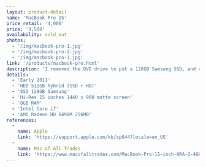 ```yaml
---
layout: product-detail
name: 'MacBook Pro 15'
price_retail: '4,000'
price: '3,500'
availability: sold_out
photos:
  - '/img/macbook-pro-1.jpg'
  - '/img/macbook-pro-2.jpg'
  - '/img/macbook-pro-3.jpg'
link: '/products/macbook-pro.html'
description: 'I removed the DVD drive to put a 128GB Samsung SSD, and replaced the original HD for a Hydrid 512GB HD (SSD + HD). Still an amazing piece of hardware.'
details:
  - 'Early 2011'
  - 'HDD 512GB hybrid (SSD + HD)'
  - 'SSD 128GB Samsung'
  - 'Hi-Res 15 inches 1440 x 900 matte screen'
  - '8GB RAM'
  - 'Intel Core i7'
  - 'AMD Radeon HD 6490M 256MB'
references:
  -
    name: Apple
    link: 'https://support.apple.com/kb/sp644?locale=en_US'
  -
    name: Mac of All Trades
    link: 'https://www.macofalltrades.com/MacBook-Pro-15-inch-HRA-2-4GHz-QCi7-Late-2011-p/mbp-15-24-l11hra.htm'
---
```

